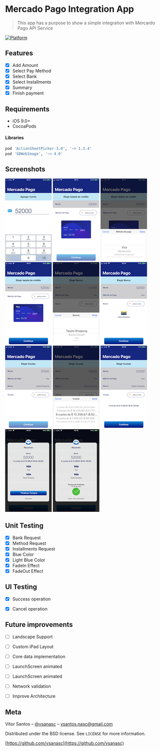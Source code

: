 # Mercado Pago Integration App

> This app has a purpose to show a simple integration with Mercardo Pago API Service

[![Platform](https://img.shields.io/cocoapods/p/LFAlertController.svg?style=flat)](http://cocoapods.org/pods/LFAlertController)

## Features

- [x] Add Amount
- [x] Select Pay Method
- [x] Select Bank
- [x] Select Installments
- [x] Summary
- [x] Finish payment

## Requirements

- iOS 9.0+
- CocoaPods

#### Libraries

```ruby
pod 'ActionSheetPicker-3.0', '~> 1.3.4'
pod 'SDWebImage', '~> 4.0'
```

## Screenshots

![](/Screenshots/1.PNG)
![](/Screenshots/2.PNG)
![](/Screenshots/3.PNG)
![](/Screenshots/4.PNG)
![](/Screenshots/5.PNG)
![](/Screenshots/6.PNG)
![](/Screenshots/7.PNG)
![](/Screenshots/8.PNG)
![](/Screenshots/9.PNG)
![](/Screenshots/10.PNG)
![](/Screenshots/11.PNG)

## Unit Testing

- [x] Bank Request
- [x] Method Request
- [x] Installments Request
- [x] Blue Color
- [x] Light Blue Color
- [x] FadeIn Effect
- [x] FadeOut Effect

## UI Testing

- [x] Success operation
- [x] Cancel operation


## Future improvements

- [ ] Landscape Support
- [ ] Custom iPad Layout
- [ ] Core data implementation
- [ ] LaunchScreen animated
- [ ] LaunchScreen animated
- [ ] Network validation
- [ ] Improve Architecture


## Meta

Vitor Santos – [@vsanasc](https://twitter.com/vsanasc) – vsantos.nasc@gmail.com

Distributed under the BSD license. See ``LICENSE`` for more information.

[https://github.com/vsanasc](https://github.com/vsanasc)

